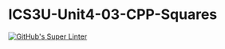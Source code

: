 # ICS3U-Unit4-03-CPP-Squares

[![GitHub's Super Linter](https://github.com/Mikayla-Barthelette-1/ICS3U-Unit4-03-CPP-Squares/workflows/GitHub's%20Super%20Linter/badge.svg)](https://github.com/Mikayla-Barthelette-1/ICS3U-Unit4-03-CPP-Squares/actions)
